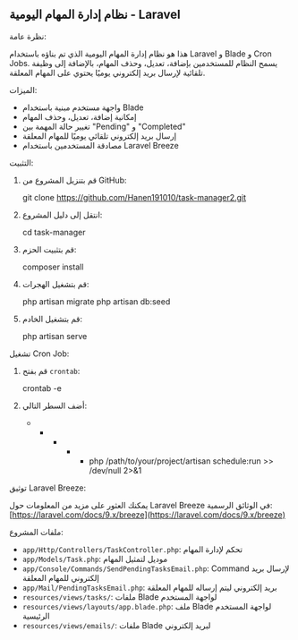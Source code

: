 ## نظام إدارة المهام اليومية - Laravel

نظرة عامة:

هذا هو نظام إدارة المهام اليومية الذي تم بناؤه باستخدام Laravel و Blade و Cron Jobs. يسمح النظام للمستخدمين بإضافة، تعديل، وحذف المهام، بالإضافة إلى وظيفة تلقائية لإرسال بريد إلكتروني يوميًا يحتوي على المهام المعلقة. 

الميزات:

- واجهة مستخدم مبنية باستخدام Blade
- إمكانية إضافة، تعديل، وحذف المهام
- تغيير حالة المهمة بين "Pending" و "Completed"
- إرسال بريد إلكتروني تلقائي يوميًا للمهام المعلقة
- مصادقة المستخدمين باستخدام Laravel Breeze

التثبيت:

1. قم بتنزيل المشروع من GitHub:
    
    git clone https://github.com/Hanen191010/task-manager2.git
    
2. انتقل إلى دليل المشروع:
    
    cd task-manager
    
3. قم بتثبيت الحزم:
    
    composer install
    
4. قم بتشغيل الهجرات:
    
    php artisan migrate
    php artisan db:seed
    
5. قم بتشغيل الخادم:
    
    php artisan serve
    

تشغيل Cron Job:

1. قم بفتح `crontab`:
    
    crontab -e
    
2. أضف السطر التالي:
    
    * * * * * php /path/to/your/project/artisan schedule:run >> /dev/null 2>&1
    

توثيق Laravel Breeze:

يمكنك العثور على مزيد من المعلومات حول Laravel Breeze في الوثائق الرسمية: [https://laravel.com/docs/9.x/breeze](https://laravel.com/docs/9.x/breeze)

ملفات المشروع:

- `app/Http/Controllers/TaskController.php`: تحكم لإدارة المهام
- `app/Models/Task.php`: موديل لتمثيل المهام
- `app/Console/Commands/SendPendingTasksEmail.php`: Command لإرسال بريد إلكتروني للمهام المعلقة
- `app/Mail/PendingTasksEmail.php`: بريد إلكتروني ليتم إرساله للمهام المعلقة
- `resources/views/tasks/`: ملفات Blade لواجهة المستخدم
- `resources/views/layouts/app.blade.php`: ملف Blade لواجهة المستخدم الرئيسية
- `resources/views/emails/`: ملفات Blade لبريد إلكتروني
